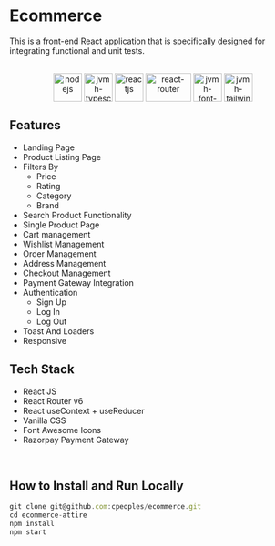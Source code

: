 # Ecommerce

This is a front-end React application that is specifically designed for integrating functional and unit tests.

<center><div style="display: inline_block"><br/>
<img align="center" alt="nodejs" height="50" width="50" src="https://cdn.jsdelivr.net/gh/devicons/devicon/icons/nodejs/nodejs-plain.svg" />
<img align="center" alt="jvmh-typescript" height="50" width="50" src="https://cdn.jsdelivr.net/gh/devicons/devicon/icons/typescript/typescript-original.svg" />
<img align="center" alt="reactjs" height="50" width="50" src="https://cdn.jsdelivr.net/gh/devicons/devicon/icons/react/react-original.svg" />
<img align="center" alt="react-router" height="50" width="80" src="https://reactrouter.com/_brand/react-router-stacked-color-inverted.svg" />
<img align="center" alt="jvmh-font-awesome" height="50" width="50" src="https://img.jsdelivr.com/github.com/FortAwesome.png" />
<img align="center" alt="jvmh-tailwindcss" height="50" width="50" src="https://www.svgrepo.com/show/349330/css3.svg" />
</center>

## Features

- Landing Page
- Product Listing Page
- Filters By
  - Price
  - Rating
  - Category
  - Brand
- Search Product Functionality
- Single Product Page
- Cart management
- Wishlist Management
- Order Management
- Address Management
- Checkout Management
- Payment Gateway Integration
- Authentication
  - Sign Up
  - Log In
  - Log Out
- Toast And Loaders
- Responsive

## Tech Stack

- React JS
- React Router v6
- React useContext + useReducer
- Vanilla CSS
- Font Awesome Icons
- Razorpay Payment Gateway

<br/>

## How to Install and Run Locally

```js
git clone git@github.com:cpeoples/ecommerce.git
cd ecommerce-attire
npm install
npm start
```
